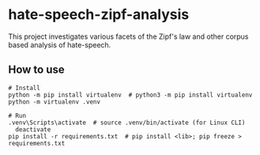 # hate-speech-zipf-analysis

This project investigates various facets of the Zipf's law and other corpus based analysis of hate-speech.

## How to use

```shell
# Install
python -m pip install virtualenv  # python3 -m pip install virtualenv
python -m virtualenv .venv

# Run
.venv\Scripts\activate  # source .venv/bin/activate (for Linux CLI)
  deactivate
pip install -r requirements.txt  # pip install <lib>; pip freeze > requirements.txt
```
